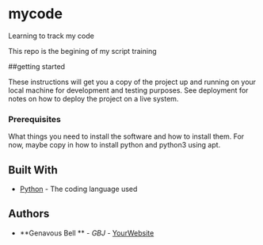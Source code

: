 # mycode
Learning to track my code

This repo is the begining of my script training

##getting started

These instructions will get you a copy of the project up and running on your local machine
for development and testing purposes. See deployment for notes on how to deploy the project
on a live system.

### Prerequisites

What things you need to install the software and how to install them. For now, maybe copy in
how to install python and python3 using apt.

## Built With

* [Python](https://www.python.org/) - The coding language used

## Authors

* **Genavous Bell ** - *GBJ* - [YourWebsite](https://example.com/)

